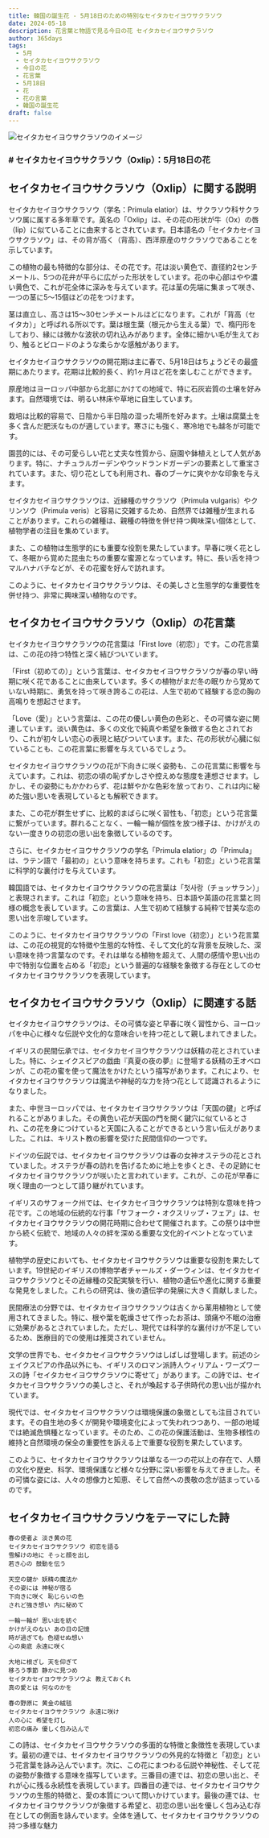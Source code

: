 ```yaml
---
title: 韓国の誕生花 - 5月18日のための特別なセイタカセイヨウサクラソウ
date: 2024-05-18
description: 花言葉と物語で見る今日の花 セイタカセイヨウサクラソウ
author: 365days
tags:
  - 5月
  - セイタカセイヨウサクラソウ
  - 今日の花
  - 花言葉
  - 5月18日
  - 花
  - 花の言葉
  - 韓国の誕生花
draft: false
---
```



![セイタカセイヨウサクラソウのイメージ](https://cdn.pixabay.com/photo/2021/05/13/11/57/oxslip-6250682_1280.jpg#center#center)


### # セイタカセイヨウサクラソウ（Oxlip）：5月18日の花

## セイタカセイヨウサクラソウ（Oxlip）に関する説明

セイタカセイヨウサクラソウ（学名：Primula elatior）は、サクラソウ科サクラソウ属に属する多年草です。英名の「Oxlip」は、その花の形状が牛（Ox）の唇（lip）に似ていることに由来するとされています。日本語名の「セイタカセイヨウサクラソウ」は、その背が高く（背高）、西洋原産のサクラソウであることを示しています。

この植物の最も特徴的な部分は、その花です。花は淡い黄色で、直径約2センチメートル、5つの花弁が平らに広がった形状をしています。花の中心部はやや濃い黄色で、これが花全体に深みを与えています。花は茎の先端に集まって咲き、一つの茎に5〜15個ほどの花をつけます。

茎は直立し、高さは15〜30センチメートルほどになります。これが「背高（セイタカ）」と呼ばれる所以です。葉は根生葉（根元から生える葉）で、楕円形をしており、縁には微かな波状の切れ込みがあります。全体に細かい毛が生えており、触るとビロードのような柔らかな感触があります。

セイタカセイヨウサクラソウの開花期は主に春で、5月18日はちょうどその最盛期にあたります。花期は比較的長く、約1ヶ月ほど花を楽しむことができます。

原産地はヨーロッパ中部から北部にかけての地域で、特に石灰岩質の土壌を好みます。自然環境では、明るい林床や草地に自生しています。

栽培は比較的容易で、日陰から半日陰の湿った場所を好みます。土壌は腐葉土を多く含んだ肥沃なものが適しています。寒さにも強く、寒冷地でも越冬が可能です。

園芸的には、その可愛らしい花と丈夫な性質から、庭園や鉢植えとして人気があります。特に、ナチュラルガーデンやウッドランドガーデンの要素として重宝されています。また、切り花としても利用され、春のブーケに爽やかな印象を与えます。

セイタカセイヨウサクラソウは、近縁種のサクラソウ（Primula vulgaris）やクリンソウ（Primula veris）と容易に交雑するため、自然界では雑種が生まれることがあります。これらの雑種は、親種の特徴を併せ持つ興味深い個体として、植物学者の注目を集めています。

また、この植物は生態学的にも重要な役割を果たしています。早春に咲く花として、冬眠から覚めた昆虫たちの重要な蜜源となっています。特に、長い舌を持つマルハナバチなどが、その花蜜を好んで訪れます。

このように、セイタカセイヨウサクラソウは、その美しさと生態学的な重要性を併せ持つ、非常に興味深い植物なのです。

## セイタカセイヨウサクラソウ（Oxlip）の花言葉

セイタカセイヨウサクラソウの花言葉は「First love（初恋）」です。この花言葉は、この花の持つ特性と深く結びついています。

「First（初めての）」という言葉は、セイタカセイヨウサクラソウが春の早い時期に咲く花であることに由来しています。多くの植物がまだ冬の眠りから覚めていない時期に、勇気を持って咲き誇るこの花は、人生で初めて経験する恋の胸の高鳴りを想起させます。

「Love（愛）」という言葉は、この花の優しい黄色の色彩と、その可憐な姿に関連しています。淡い黄色は、多くの文化で純真や希望を象徴する色とされており、これが初々しい恋心の表現と結びついています。また、花の形状が心臓に似ていることも、この花言葉に影響を与えているでしょう。

セイタカセイヨウサクラソウの花が下向きに咲く姿勢も、この花言葉に影響を与えています。これは、初恋の頃の恥ずかしさや控えめな態度を連想させます。しかし、その姿勢にもかかわらず、花は鮮やかな色彩を放っており、これは内に秘めた強い思いを表現しているとも解釈できます。

また、この花が群生せずに、比較的まばらに咲く習性も、「初恋」という花言葉に繋がっています。群れることなく、一輪一輪が個性を放つ様子は、かけがえのない一度きりの初恋の思い出を象徴しているのです。

さらに、セイタカセイヨウサクラソウの学名「Primula elatior」の「Primula」は、ラテン語で「最初の」という意味を持ちます。これも「初恋」という花言葉に科学的な裏付けを与えています。

韓国語では、セイタカセイヨウサクラソウの花言葉は「첫사랑（チョッサラン）」と表現されます。これは「初恋」という意味を持ち、日本語や英語の花言葉と同様の概念を表しています。この言葉は、人生で初めて経験する純粋で甘美な恋の思い出を示唆しています。

このように、セイタカセイヨウサクラソウの「First love（初恋）」という花言葉は、この花の視覚的な特徴や生態的な特性、そして文化的な背景を反映した、深い意味を持つ言葉なのです。それは単なる植物を超えて、人間の感情や思い出の中で特別な位置を占める「初恋」という普遍的な経験を象徴する存在としてのセイタカセイヨウサクラソウを表現しています。

## セイタカセイヨウサクラソウ（Oxlip）に関連する話

セイタカセイヨウサクラソウは、その可憐な姿と早春に咲く習性から、ヨーロッパを中心に様々な伝説や文化的な意味合いを持つ花として親しまれてきました。

イギリスの民間伝承では、セイタカセイヨウサクラソウは妖精の花とされていました。特に、シェイクスピアの戯曲『真夏の夜の夢』に登場する妖精の王オベロンが、この花の蜜を使って魔法をかけたという描写があります。これにより、セイタカセイヨウサクラソウは魔法や神秘的な力を持つ花として認識されるようになりました。

また、中世ヨーロッパでは、セイタカセイヨウサクラソウは「天国の鍵」と呼ばれることがありました。その黄色い花が天国の門を開く鍵穴に似ているとされ、この花を身につけていると天国に入ることができるという言い伝えがありました。これは、キリスト教の影響を受けた民間信仰の一つです。

ドイツの伝説では、セイタカセイヨウサクラソウは春の女神オステラの花とされていました。オステラが春の訪れを告げるために地上を歩くとき、その足跡にセイタカセイヨウサクラソウが咲いたと言われています。これが、この花が早春に咲く理由の一つとして語り継がれています。

イギリスのサフォーク州では、セイタカセイヨウサクラソウは特別な意味を持つ花です。この地域の伝統的な行事「サフォーク・オクスリップ・フェア」は、セイタカセイヨウサクラソウの開花時期に合わせて開催されます。この祭りは中世から続く伝統で、地域の人々の絆を深める重要な文化的イベントとなっています。

植物学の歴史においても、セイタカセイヨウサクラソウは重要な役割を果たしています。19世紀のイギリスの博物学者チャールズ・ダーウィンは、セイタカセイヨウサクラソウとその近縁種の交配実験を行い、植物の遺伝や進化に関する重要な発見をしました。これらの研究は、後の遺伝学の発展に大きく貢献しました。

民間療法の分野では、セイタカセイヨウサクラソウは古くから薬用植物として使用されてきました。特に、根や葉を乾燥させて作ったお茶は、頭痛や不眠の治療に効果があるとされていました。ただし、現代では科学的な裏付けが不足しているため、医療目的での使用は推奨されていません。

文学の世界でも、セイタカセイヨウサクラソウはしばしば登場します。前述のシェイクスピアの作品以外にも、イギリスのロマン派詩人ウィリアム・ワーズワースの詩「セイタカセイヨウサクラソウに寄せて」があります。この詩では、セイタカセイヨウサクラソウの美しさと、それが喚起する子供時代の思い出が描かれています。

現代では、セイタカセイヨウサクラソウは環境保護の象徴としても注目されています。その自生地の多くが開発や環境変化によって失われつつあり、一部の地域では絶滅危惧種となっています。そのため、この花の保護活動は、生物多様性の維持と自然環境の保全の重要性を訴える上で重要な役割を果たしています。

このように、セイタカセイヨウサクラソウは単なる一つの花以上の存在で、人類の文化や歴史、科学、環境保護など様々な分野に深い影響を与えてきました。その可憐な姿には、人々の想像力と知恵、そして自然への畏敬の念が詰まっているのです。

## セイタカセイヨウサクラソウをテーマにした詩

    春の使者よ 淡き黄の花
    セイタカセイヨウサクラソウ 初恋を語る
    雪解けの地に そっと顔を出し
    若き心の 鼓動を伝う

    天空の鍵か 妖精の魔法か
    その姿には 神秘が宿る
    下向きに咲く 恥じらいの色
    されど強き想い 内に秘めて

    一輪一輪が 思い出を紡ぐ
    かけがえのない あの日の記憶
    時が過ぎても 色褪せぬ想い
    心の奥底 永遠に咲く

    大地に根ざし 天を仰ぎて
    移ろう季節 静かに見つめ
    セイタカセイヨウサクラソウよ 教えておくれ
    真の愛とは 何なのかを

    春の野原に 黄金の絨毯
    セイタカセイヨウサクラソウ 永遠に咲け
    人の心に 希望を灯し
    初恋の痛み 優しく包み込んで

この詩は、セイタカセイヨウサクラソウの多面的な特徴と象徴性を表現しています。最初の連では、セイタカセイヨウサクラソウの外見的な特徴と「初恋」という花言葉を詠み込んでいます。次に、この花にまつわる伝説や神秘性、そして花の姿勢が象徴する意味を描写しています。三番目の連では、初恋の思い出と、それが心に残る永続性を表現しています。四番目の連では、セイタカセイヨウサクラソウの生態的特徴と、愛の本質について問いかけています。最後の連では、セイタカセイヨウサクラソウが象徴する希望と、初恋の思い出を優しく包み込む存在としての側面を詠んでいます。全体を通して、セイタカセイヨウサクラソウの持つ多様な魅力